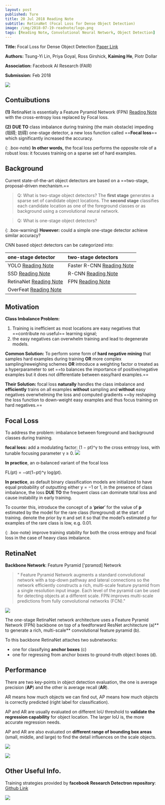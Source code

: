 ```yaml
---
layout: post
published: Ture
title: 20 Jul 2018 Reading Note
subtitle: RetinaNet (Focal Loss for Dense Object Detection)
image: /img/2018-07-19-readnote/logo.png
tags: [Reading Note, Convolutional Neural Network, Object Detection]
---
```


**Title:** Focal Loss for Dense Object Detection [Paper Link](https://arxiv.org/abs/1708.02002)

**Authors:** Tsung-Yi Lin, Priya Goyal, Ross Girshick, **Kaiming He**, Piotr Dollar

**Association:** Facebook AI Research (FAIR)

**Submission:** Feb 2018

![](https://github.com/xuuuuuuchen/xuuuuuuchen.github.io/blob/master/img/2018-07-20-readnote/model.png?raw=true) 

## Contuibutions

**(1)**  RetinaNet is essentially a Feature Pyramid Network (FPN) [Reading Note](https://xuuuuuuchen.github.io/2018-07-19-readnote/) with the cross-entropy loss replaced by Focal loss. 

**(2)**  **DUE TO** class imbalance during training (the main obstacle) impeding (阻碍; 妨碍) one-stage detector, a new loss function called ==**Focal loss**== which significantly increased the accuracy.

{: .box-note}
**In other words,** the focal loss performs the opposite role of a robust loss: it focuses training on a sparse set of hard examples.

## Background

Current state-of-the-art object detectors are based on a ==two-stage, proposal-driven mechanism.==

>Q: What is two-stage object detectors? 
>The **first stage** generates a sparse set of candidate object locations. 
The **second stage** classifies each candidate location as one of the foreground classes or as background using a convolutional neural network.


>Q: What is one-stage object detectors? 
> 

{: .box-warning}
**However:** could a simple one-stage detector achieve similar accuracy?



CNN based object detectors can be categorized into:

| one-stage detector | two-stage detectors |
| :------ |:--- | 
| YOLO [Reading Note](https://xuuuuuuchen.github.io/2018-07-19-readnote/) | Faster R-CNN [Reading Note](https://xuuuuuuchen.github.io/2018-07-19-readnote/)| 
| SSD [Reading Note](https://xuuuuuuchen.github.io/2018-07-19-readnote/) | R-CNN [Reading Note](https://xuuuuuuchen.github.io/2018-07-19-readnote/)| 
| RetinaNet [Reading Note](https://xuuuuuuchen.github.io/2018-07-20-readnote/) | FPN [Reading Note](https://xuuuuuuchen.github.io/2018-07-19-readnote/)| 
| OverFeat [Reading Note](https://xuuuuuuchen.github.io/2018-07-20-readnote/) | | 


## Motivation

**Class Imbalance Problem:**
1. Training is inefficient as most locations are easy negatives that ==contribute no useful== learning signal; 
2. the easy negatives can overwhelm training and lead to degenerate models. 

**Common Solution:** 
To perform some form of **hard negative mining** that samples hard examples during training 
**OR** more complex sampling/reweighing schemes 
**OR**  introduce a weighting factor α treated as a hyperparameter to set ==to balances the importance of positive/negative examples but it does not differentiate between easy/hard examples.==

**Their Solution:** 
focal loss **naturally** handles the class imbalance and **efficiently** trains on all examples **without** sampling and  **without** easy negatives overwhelming the loss and computed gradients ==by reshaping the loss function to down-weight easy examples and thus focus training on hard negatives.==

## Focal Loss

To address the problem: imbalance between foreground and background classes during training.

**focal loss:**
add a modulating factor:
(1 − pt)^γ
to the cross entropy loss, with tunable focusing parameter γ ≥ 0. 
![](https://github.com/xuuuuuuchen/xuuuuuuchen.github.io/blob/master/img/2018-07-20-readnote/loss.png?raw=true) 

**In practice**, an α-balanced variant of the focal loss

FL(pt) = −αt(1−pt)^γ log(pt).

**In practice**, as default binary classification models are initialized to have equal probability of outputting either y = −1 or 1, in the presence of class imbalance, the loss **DUE TO** the frequent class can dominate total loss and cause instability in early training. 

To counter this, introduce the concept of a ‘**prior**’ for the value of **p** estimated by the model for the rare class (foreground) at the start of training. denote the prior by π and set it so that the model’s estimated p for examples of the rare class is low, e.g. 0.01. 

{: .box-note}
improve training stability for both the cross entropy and focal loss in the case of heavy class imbalance.

## RetinaNet
**Backbone Network**: Feature Pyramid ['pɪrəmɪd] Network
>" Feature Pyramid Network augments a standard convolutional network with a top-down pathway and lateral connections so the network efficiently constructs a rich, multi-scale feature pyramid from a single resolution input image. Each level of the pyramid can be used for detecting objects at a different scale. FPN improves multi-scale predictions from fully convolutional networks (FCN)."

![](https://github.com/xuuuuuuchen/xuuuuuuchen.github.io/blob/master/img/2018-07-20-readnote/model.png?raw=true) 

The one-stage RetinaNet network architecture uses a Feature Pyramid Network (FPN)  backbone on top of a feedforward ResNet architecture (a)** to generate a rich, multi-scale** convolutional feature pyramid (b). 

To this backbone RetinaNet attaches two subnetworks: 
- one for classifying **anchor boxes** (c) 
- one for regressing from anchor boxes to ground-truth object boxes (d). 

## Performance

There are two key-points in object detection evaluation, the one is average precision (**AP**) and the other is average recall (**AR**). 

AR means how much objects we can find out, 
AP means how much objects is correctly predicted (right label for classification). 

AP and AR are usually evaluated on different IoU threshold to **validate the regression capability** for object location. The larger IoU is, the more accurate regression needs. 

AP and AR are also evaluated on **different range of bounding box areas** (small, middle, and large) to find the detail influences on the scale objects.

![](https://github.com/xuuuuuuchen/xuuuuuuchen.github.io/blob/master/img/2018-07-19-readnote/result3.png?raw=true) 

![](https://github.com/xuuuuuuchen/xuuuuuuchen.github.io/blob/master/img/2018-07-19-readnote/result4.png?raw=true) 

## Other Useful Info.

Training strategies provided by **facebook Research Detectron repository**: [Github Link]( https://github.com/facebookresearch/Detectron)

![](https://github.com/xuuuuuuchen/xuuuuuuchen.github.io/blob/master/img/2018-07-19-readnote/seg.png?raw=true) 

